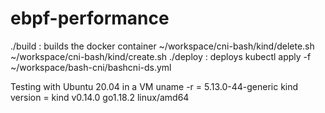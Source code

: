 # ebpf-performance
 ./build : builds the docker container
 ~/workspace/cni-bash/kind/delete.sh
 ~/workspace/cni-bash/kind/create.sh
 ./deploy : deploys
 kubectl apply -f ~/workspace/bash-cni/bashcni-ds.yml

 Testing with 
 Ubuntu 20.04 in a VM
 uname -r = 5.13.0-44-generic
 kind version = kind v0.14.0 go1.18.2 linux/amd64

